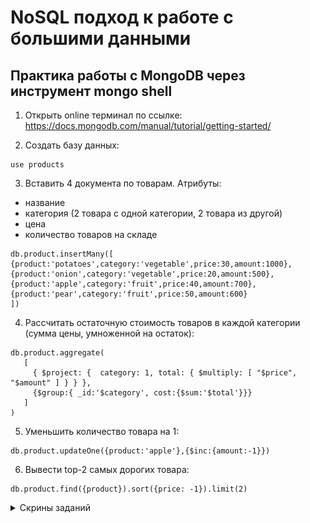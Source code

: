 # NoSQL подход к работе с большими данными
## Практика работы с MongoDB через инструмент mongo shell

1. Открыть online терминал по ссылке: https://docs.mongodb.com/manual/tutorial/getting-started/

2. Создать базу данных:
```
use products
```
3. Вставить 4 документа по товарам. Атрибуты:
* название
* категория (2 товара с одной категории, 2 товара из другой)
* цена
* количество товаров на складе
```
db.product.insertMany([
{product:'potatoes',category:'vegetable',price:30,amount:1000},
{product:'onion',category:'vegetable',price:20,amount:500},
{product:'apple',category:'fruit',price:40,amount:700},
{product:'pear',category:'fruit',price:50,amount:600}
])
```
4. Рассчитать остаточную стоимость товаров в каждой категории (сумма цены, умноженной на остаток):
```
db.product.aggregate(
   [
     { $project: {  category: 1, total: { $multiply: [ "$price", "$amount" ] } } },
     {$group:{ _id:'$category', cost:{$sum:'$total'}}}
   ]
)
```
5. Уменьшить количество товара на 1:
```
db.product.updateOne({product:'apple'},{$inc:{amount:-1}})
```
6. Вывести top-2 самых дорогих товара:
```
db.product.find({product}).sort({price: -1}).limit(2)
```
<details>
  <summary>Скрины заданий</summary>

![п1-3](https://github.com/leonnika/big_data-mongoDB/blob/master/scrin.PNG) 

</details>